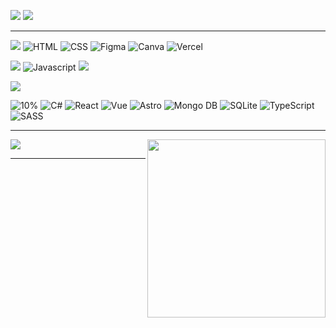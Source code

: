<p>
<img src="https://img.shields.io/badge/Currently_learning-Astro-orange%22?style=for-the-badge&color=teal">
<img src="https://img.shields.io/badge/Next_on_chopping_block-DB-blue%22?style=for-the-badge&color=blue">
</p>
<hr>
<p>
<img src="https://img.shields.io/badge/90%25_--green?style=for-the-badge">
<img alt="HTML"src="https://img.shields.io/badge/HTML5-E34F26?style=for-the-badge&logo=html5&logoColor=white"/> 
<img alt="CSS"src="https://img.shields.io/badge/CSS3-1572B6?style=for-the-badge&logo=css3&logoColor=white"/> 
<img alt="Figma" src="https://img.shields.io/badge/Figma-F24E1E?style=for-the-badge&logo=figma&logoColor=white"/>
<img alt="Canva" src="https://img.shields.io/badge/Canva-%2300C4CC.svg?&style=for-the-badge&logo=Canva&logoColor=white"/>
<img alt="Vercel" src="https://img.shields.io/badge/Vercel-000000?style=for-the-badge&logo=vercel&logoColor=white"/>
</p>
<p>
<img src="https://img.shields.io/badge/50%25_--teal?style=for-the-badge">
<img alt="Javascript" src="https://img.shields.io/badge/JavaScript-323330?style=for-the-badge&logo=javascript&logoColor=F7DF1E"/>
<img src="https://img.shields.io/badge/python-black?style=for-the-badge&logo=python&logoColor=yellow"/>
</p> 
<p>
<img src="https://img.shields.io/badge/25%25_--blue?style=for-the-badge">
</p>
<p>
<img alt="10%" src="https://img.shields.io/badge/10%25_--orange?style=for-the-badge">
<img alt="C#" src="https://img.shields.io/badge/C%23-239120?style=for-the-badge&logo=c-sharp&logoColor=white">
<img alt="React" src="https://img.shields.io/badge/React-20232A?style=for-the-badge&logo=react&logoColor=61DAFB">
<img alt="Vue" src="https://img.shields.io/badge/Vue%20js-35495E?style=for-the-badge&logo=vuedotjs&logoColor=4FC08D">
<img alt="Astro" src="https://img.shields.io/badge/Astro-0C1222?style=for-the-badge&logo=astro&logoColor=FDFDFE">
<img alt="Mongo DB"src="https://img.shields.io/badge/MongoDB-4EA94B?style=for-the-badge&logo=mongodb&logoColor=white">
<img alt="SQLite" src="https://img.shields.io/badge/SQLite-07405E?style=for-the-badge&logo=sqlite&logoColor=white">
<img alt="TypeScript" src="https://img.shields.io/badge/TypeScript-007ACC?style=for-the-badge&logo=typescript&logoColor=white">
<img alt="SASS"src="https://img.shields.io/badge/Sass-CC6699?style=for-the-badge&logo=sass&logoColor=white"/> 
<hr>
<p>
<img height=285 align="right" src="https://github-readme-streak-stats.herokuapp.com?user=stiantha&theme=dark&layout=compact&card_width=330" />
</p>
<p>
<img align="center ight" src="https://github-readme-stats.vercel.app/api/top-langs?username=stiantha&theme=dark#gh-dark-mode-only&card_width=520" />
</p>
<hr>
